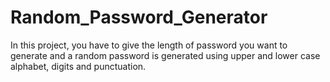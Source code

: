 # Random_Password_Generator
In this project, you have to give the length of password you want to generate and a random password is generated using upper and lower case alphabet, digits and punctuation.
